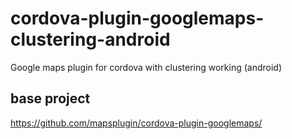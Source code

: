 # cordova-plugin-googlemaps-clustering-android
Google maps plugin for cordova with clustering working (android)

## base project
https://github.com/mapsplugin/cordova-plugin-googlemaps/
